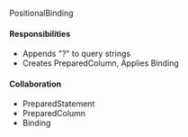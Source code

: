 PositionalBinding

#### Responsibilities
* Appends "?" to query strings
* Creates PreparedColumn, Applies Binding

#### Collaboration
* PreparedStatement
* PreparedColumn
* Binding
